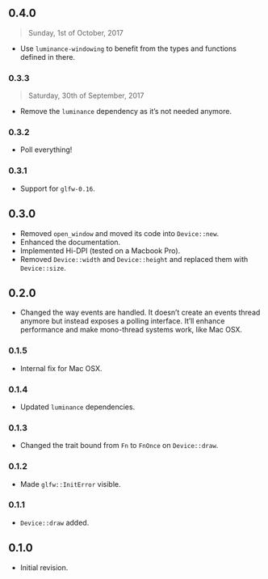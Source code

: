 ## 0.4.0

> Sunday, 1st of October, 2017

- Use `luminance-windowing` to benefit from the types and functions defined in there.

### 0.3.3

> Saturday, 30th of September, 2017

- Remove the `luminance` dependency as it’s not needed anymore.

### 0.3.2

- Poll everything!

### 0.3.1

- Support for `glfw-0.16`.

## 0.3.0

- Removed `open_window` and moved its code into `Device::new`.
- Enhanced the documentation.
- Implemented Hi-DPI (tested on a Macbook Pro).
- Removed `Device::width` and `Device::height` and replaced them with `Device::size`.

## 0.2.0

- Changed the way events are handled. It doesn’t create an events thread anymore but instead exposes
  a polling interface. It’ll enhance performance and make mono-thread systems work, like Mac OSX.

### 0.1.5

- Internal fix for Mac OSX.

### 0.1.4

- Updated `luminance` dependencies.

### 0.1.3

- Changed the trait bound from `Fn` to `FnOnce` on `Device::draw`.

### 0.1.2

- Made `glfw::InitError` visible.

### 0.1.1

- `Device::draw` added.

## 0.1.0

- Initial revision.
